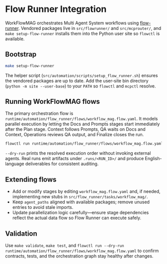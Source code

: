 # Flow Runner Integration

WorkFlowMAG orchestrates Multi Agent System workflows using [flow-runner](https://github.com/artificial-intelligence-first/flow-runner). Vendored packages live in `src/flowrunner/` and `src/mcprouter/`, and `make setup-flow-runner` installs them into the Python user site so `flowctl` is available.

## Bootstrap

```bash
make setup-flow-runner
```

The helper script (`src/automation/scripts/setup_flow_runner.sh`) ensures the vendored packages are up to date. Add the user-site bin directory (`python -m site --user-base`) to your `PATH` so `flowctl` and `mcpctl` resolve.

## Running WorkFlowMAG flows

The primary orchestration flow is `runtime/automation/flow_runner/flows/workflow_mag.flow.yaml`. It models parallel execution by letting the Docs and Prompts stages start immediately after the Plan stage. Context follows Prompts, QA waits on Docs and Context, Operations reviews QA output, and Finalize closes the run.

```bash
flowctl run runtime/automation/flow_runner/flows/workflow_mag.flow.yaml --dry-run
```

`--dry-run` prints the resolved execution order without invoking external agents. Real runs emit artifacts under `.runs/<RUN_ID>/` and produce English-language deliverables for consistent auditing.

## Extending flows

- Add or modify stages by editing `workflow_mag.flow.yaml` and, if needed, implementing new stubs in `src/flow_runner/tasks/workflow_mag/`.
- Keep `agent_paths` aligned with available packages; remove unused entries to avoid stale imports.
- Update parallelization logic carefully—ensure stage dependencies reflect the actual data flow so Flow Runner can execute safely.

## Validation

Use `make validate`, `make test`, and `flowctl run --dry-run runtime/automation/flow_runner/flows/workflow_mag.flow.yaml` to confirm contracts, tests, and the orchestration graph stay healthy after changes.
